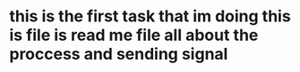 # this is the first task that im doing this is file is read me file all about the proccess and sending signal 
